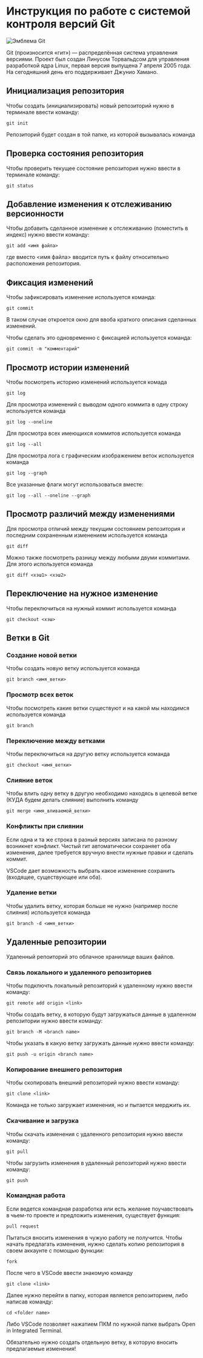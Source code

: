 # **Инструкция по работе с системой контроля версий Git**

![Эмблема Git](git.jpg)

Git (произносится «гит») — распределённая система управления версиями. Проект был создан Линусом Торвальдсом для управления разработкой ядра Linux, первая версия выпущена 7 апреля 2005 года. На сегодняшний день его поддерживает Джунио Хамано.

## Инициализация репозитория

Чтобы создать (инициализировать) новый репозиторий нужно в терминале ввести команду:

    git init

Репозиторий будет создан в той папке, из которой вызывалась команда

## Проверка состояния репозитория

Чтобы проверить текущее состояние репозитория нужно ввести в терминале команду:

    git status

## Добавление изменения к отслеживанию версионности

Чтобы добавить сделанное изменение к отслеживанию (поместить в индекс) нужно ввести команду:

    git add <имя файла>

где вместо <имя файла> вводится путь к файлу относительно расположения репозитория.

## Фиксация изменений

Чтобы зафиксировать изменение используется команда:

    git commit

В таком случае откроется окно для ввоба краткого описания сделанных изменений.

Чтобы сделать это одновременно с фиксацией используется команда:

    git commit -m "комментарий"

## Просмотр истории изменений

Чтобы посмотреть историю изменений используется комада

    git log

Для просмотра изменений с выводом одного коммита в одну строку используется команда

    git log --oneline

Для просмотра всех имеющихся коммитов используется команда

    git log --all

Для просмотра лога с графическим изображением веток используется команда

    git log --graph

Все указанные флаги могут использоваться вместе:

    git log --all --oneline --graph

## Просмотр различий между изменениями

Для просмотра отличий между текущим состоянием репозитория и последним сохраненным изменением используется команда

    git diff

Можно также посмотреть разницу между любыми двуми коммитами. Для этого используется команда

    git diff <хэш1> <хэш2>

## Переключение на нужное изменение

Чтобы переключиться на нужный коммит используется команда

    git checkout <хэш>

## Ветки в Git

### Создание новой ветки

Чтобы создать новую ветку используется команда

    git branch <имя_ветки>

### Просмотр всех веток

Чтобы посмотреть какие ветки существуют и на какой мы находимся используется команда

    git branch

### Переключение между ветками

Чтобы переключиться на другую ветку используется команда

    git checkout <имя_ветки>

### Слияние веток

Чтобы влить одну ветку в другую необходимо находясь в целевой ветке (КУДА будем делать слияние) выполнить команду

    git merge <имя_вливаемой_ветки>

### Конфликты при слиянии

Если одна и та же строка в разный версиях записана по разному возникнет конфликт.
Чистый гит автоматически сохраняет оба изменения, далее требуется вручную внести нужные правки и сделать коммит.

VSСode дает возможность выбрать какое изменение сохранить (входящее, существующее или оба).

### Удаление ветки

Чтобы удалить ветку, которая больше не нужно (например после слияния) используется команда

    git branch -d <имя_ветки>

## Удаленные репозитории

Удаленный репоиторий это облачное хранилище ваших файлов.

### Связь локального и удаленного репозиториев

Чтобы подключть локальный репозиторий к удаленному нужно ввести команду:

    git remote add origin <link>

Чтобы создать ветку, в которую будут загружаться данные в удаленном репозитории нужно ввести команду:

    git branch -M <branch name>

Чтобы указать в какую ветку загружать данные нужно ввести команду:

    git push -u origin <branch name>

### Копирование внешнего репозитория

Чтобы скопировать внешний репозиторий нужно ввести команду:

    git clone <link>

Команда не только загружает изменения, но и пытается мерджить их.

### Скачивание и загрузка

Чтобы скачать изменения с удаленного репозитория нужно ввести команду:

    git pull

Чтобы загрузить изменения в удаленный репозиторий нужно ввести команду:

    git push

### Командная работа

Если ведется командная разработка или есть желание поучавствовать в чьем-то проекте и предложить изменения, существует функция:

    pull request

Пытаться вносить изменения в чужую работу не получится.
Чтобы начать предлагать изменения, нужно сделать копию репозитория в своем аккаунте с помощью функции:

    fork

После чего в VSCode ввести знакомую команду

    git clone <link>

Далее нужно перейти в папку, которая является репозиторием, либо написав команду:

    cd <folder name>

Либо VSCode позволяет нажатием ПКМ по нужной папке выбрать Open in Integrated Terminal.

Обязательно нужно создать отдельную ветку, в которую вносить предлагаемые изменения!